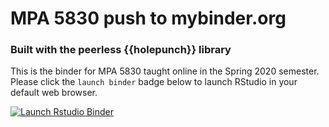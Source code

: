 # MPA 5830 push to mybinder.org 
### Built with the peerless {{holepunch}} library

This is the binder for MPA 5830 taught online in the Spring 2020 semester. Please click the `launch binder` badge below to launch RStudio in your default web browser.  

 <!-- badges: start -->
  [![Launch Rstudio Binder](http://mybinder.org/badge_logo.svg)](https://mybinder.org/v2/gh/aniruhil/mpa5830/master?urlpath=rstudio)
  <!-- badges: end -->



